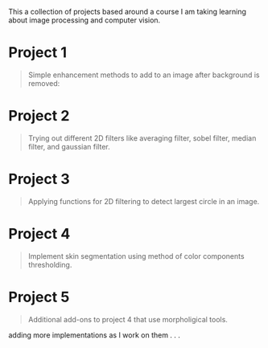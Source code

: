 This a collection of projects based around a course I am taking learning about image processing and computer vision.

# Project 1
> Simple enhancement methods to add to an image after background is removed:
# Project 2
> Trying out different 2D filters like averaging filter, sobel filter, median filter, and gaussian filter.
# Project 3
> Applying functions for 2D filtering to detect largest circle in an image. 
# Project 4
> Implement skin segmentation using method of color components thresholding.
# Project 5
> Additional add-ons to project 4 that use morpholigical tools.

adding more implementations as I work on them . . .
